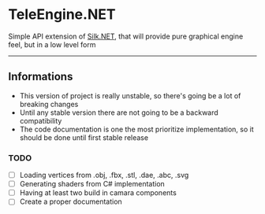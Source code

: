 # TeleEngine.NET
Simple API extension of [Silk.NET](https://github.com/dotnet/Silk.NET), that will provide pure graphical engine feel, but
in a low level form

---
## Informations
- This version of project is really unstable, so there's going be a lot of breaking changes
- Until any stable version there are not going to be a backward compatibility
- The code documentation is one the most prioritize implementation, so it should be done until first stable release

### TODO
- [ ] Loading vertices from .obj, .fbx, .stl, .dae, .abc, .svg
- [ ] Generating shaders from C# implementation
- [ ] Having at least two build in camara components
- [ ] Create a proper documentation

